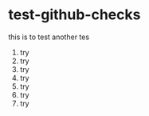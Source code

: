 # test-github-checks

this is to test
another tes


1. try
1. try
1. try
1. try
1. try
1. try
1. try
